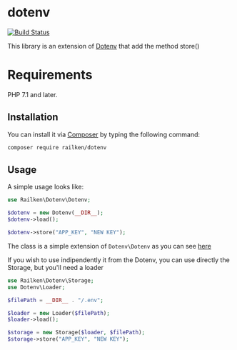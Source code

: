 # dotenv

[![Build Status](https://travis-ci.org/railken/dotenv.svg?branch=master)](https://travis-ci.org/railken/dotenv)

This library is an extension of [Dotenv](https://github.com/vlucas/phpdotenv) that add the method store()
# Requirements

PHP 7.1 and later.

## Installation

You can install it via [Composer](https://getcomposer.org/) by typing the following command:

```bash
composer require railken/dotenv
```

## Usage

A simple usage looks like: 

```php
use Railken\Dotenv\Dotenv;

$dotenv = new Dotenv(__DIR__);
$dotenv->load();

$dotenv->store("APP_KEY", "NEW KEY");
```

The class is a simple extension of `Dotenv\Dotenv` as you can see [here](https://github.com/railken/dotenv/blob/master/src/Dotenv.php#L6)

If you wish to use indipendently it from the Dotenv, you can use directly the Storage, but you'll need a loader

```php
use Railken\Dotenv\Storage;
use Dotenv\Loader;

$filePath = __DIR__ . "/.env";

$loader = new Loader($filePath);
$loader->load();

$storage = new Storage($loader, $filePath);
$storage->store("APP_KEY", "NEW KEY");
```
